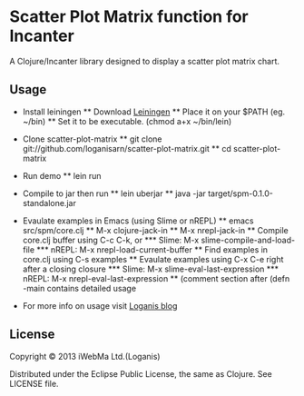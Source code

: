 # Scatter Plot Matrix function for Incanter

A Clojure/Incanter library designed to display a scatter plot matrix chart.

## Usage

* Install leiningen
** Download [Leiningen](https://raw.github.com/technomancy/leiningen/stable/bin/lein)
** Place it on your $PATH (eg. ~/bin)
** Set it to be executable. (chmod a+x ~/bin/lein)

* Clone scatter-plot-matrix
** git clone git://github.com/loganisarn/scatter-plot-matrix.git
** cd scatter-plot-matrix

* Run demo
** lein run

* Compile to jar then run
** lein uberjar
** java -jar target/spm-0.1.0-standalone.jar

* Evaulate examples in Emacs (using Slime or nREPL)
** emacs src/spm/core.clj
** M-x clojure-jack-in
** M-x nrepl-jack-in
** Compile core.clj buffer using C-c C-k, or
*** Slime: M-x slime-compile-and-load-file
*** nREPL: M-x nrepl-load-current-buffer
** Find examples in core.clj using C-s examples
** Evaulate examples using C-x C-e right after a closing closure
*** Slime: M-x slime-eval-last-expression
*** nREPL: M-x nrepl-eval-last-expression
** (comment section after (defn -main contains detailed usage

* For more info on usage visit [Loganis blog](http://loganis-data-science.blogspot.com)

## License

Copyright © 2013 iWebMa Ltd.(Loganis)

Distributed under the Eclipse Public License, the same as Clojure.
See LICENSE file.
